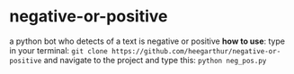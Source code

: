 # negative-or-positive
a python bot who detects of a text is negative or positive 
**how to use**:
  type in your terminal:
    ```
    git clone https://github.com/heegarthur/negative-or-positive
    ```
  and navigate to the project and type this:
    ```
    python neg_pos.py
    ```
  

